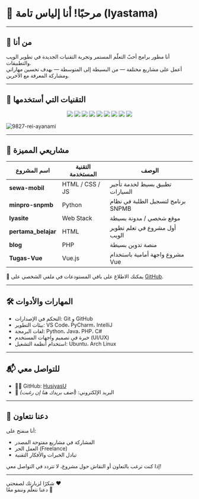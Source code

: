 # 👋 مرحبًا! أنا إلياس تامة (Iyastama)

---

## 🎯 من أنا

أنا مطور برامج أحبّ التعلّم المستمر وتجربة التقنيات الجديدة في تطوير الويب والتطبيقات.  
أعمل على مشاريع مختلفة — من البسيطة إلى المتوسطة — بهدف تحسين مهاراتي ومشاركة المعرفة مع الآخرين.

---

## 🧠 التقنيات التي أستخدمها

<p align="center">
  <img src="https://img.shields.io/badge/C%23-239120?style=for-the-badge&logo=c-sharp&logoColor=white"/>
  <img src="https://img.shields.io/badge/Java-ED8B00?style=for-the-badge&logo=openjdk&logoColor=white"/>
  <img src="https://img.shields.io/badge/Python-3776AB?style=for-the-badge&logo=python&logoColor=white"/>
  <img src="https://img.shields.io/badge/PHP-777BB4?style=for-the-badge&logo=php&logoColor=white"/>
  <img src="https://img.shields.io/badge/Laravel-FF2D20?style=for-the-badge&logo=laravel&logoColor=white"/>
  <img src="https://img.shields.io/badge/Vue.js-42B883?style=for-the-badge&logo=vue.js&logoColor=white"/>
  <img src="https://img.shields.io/badge/Unity-100000?style=for-the-badge&logo=unity&logoColor=white"/>
  <img src="https://img.shields.io/badge/Ubuntu-E95420?style=for-the-badge&logo=ubuntu&logoColor=white"/>
  <img src="https://img.shields.io/badge/Arch%20Linux-1793D1?style=for-the-badge&logo=arch-linux&logoColor=white"/>
</p>

![9827-rei-ayanami](https://github.com/user-attachments/assets/f20de340-fb37-44e0-bc6a-c1dcddd1ff28)

---

## 📂 مشاريعي المميزة

| اسم المشروع | التقنية المستخدمة | الوصف |
|--------------|------------------|--------|
| **sewa-mobil** | HTML / CSS / JS | تطبيق بسيط لخدمة تأجير السيارات |
| **minpro-snpmb** | Python | برنامج لتسجيل الطلبة في نظام SNPMB |
| **Iyasite** | Web Stack | موقع شخصي / مدونة بسيطة |
| **pertama_belajar** | HTML | أول مشروع في تعلم تطوير الويب |
| **blog** | PHP | منصة تدوين بسيطة |
| **Tugas-Vue** | Vue.js | مشروع واجهة أمامية باستخدام Vue |

🔗 يمكنك الاطلاع على باقي المستودعات في ملفي الشخصي على [GitHub](https://github.com/HusiyasU).

---

## 🛠️ المهارات والأدوات

- التحكم في الإصدارات: Git و GitHub  
- بيئات التطوير: VS Code، PyCharm، IntelliJ  
- لغات البرمجة: Python، Java، PHP، C#  
- خبرة في تصميم واجهات المستخدم (UI/UX)  
- استخدام أنظمة التشغيل: Ubuntu، Arch Linux  

---

## 📬 للتواصل معي

- 🧑‍💻 GitHub: [HusiyasU](https://github.com/HusiyasU)  
- 📧 البريد الإلكتروني: *(أضف بريدك هنا إن رغبت)*  

---

## 🤝 دعنا نتعاون

أنا منفتح على:
- المشاركة في مشاريع مفتوحة المصدر  
- العمل الحر (Freelance)  
- تبادل الخبرات والأفكار التقنية  

إذا كنت ترغب بالتعاون أو النقاش حول مشروع، لا تتردد في التواصل معي!

---

شكرًا لزيارتك لصفحتي ❤️  
دعنا نتعلّم وننمو معًا 🌱
